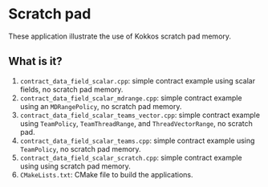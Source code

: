 # Scratch pad

These application illustrate the use of Kokkos scratch pad memory.


## What is it?

1. `contract_data_field_scalar.cpp`: simple contract example using scalar
   fields, no scratch pad memory.
1. `contract_data_field_scalar_mdrange.cpp`: simple contract example using
   an `MDRangePolicy`, no scratch pad memory.
1. `contract_data_field_scalar_teams_vector.cpp`: simple contract example using
   `TeamPolicy`, `TeamThreadRange`, and `ThreadVectorRange`, no scratch pad.
1. `contract_data_field_scalar_teams.cpp`: simple contract example using
   `TeamPolicy`, no scratch pad memory.
1. `contract_data_field_scalar_scratch.cpp`: simple contract example using
   using scratch pad memory.
1. `CMakeLists.txt`: CMake file to build the applications.
